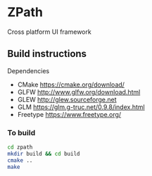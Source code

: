 # ZPath
Cross platform UI framework 

## Build instructions

Dependencies

* CMake https://cmake.org/download/
* GLFW http://www.glfw.org/download.html
* GLEW http://glew.sourceforge.net
* GLM https://glm.g-truc.net/0.9.8/index.html
* Freetype https://www.freetype.org/

### To build

```bash
cd zpath 
mkdir build && cd build
cmake ..
make
```
